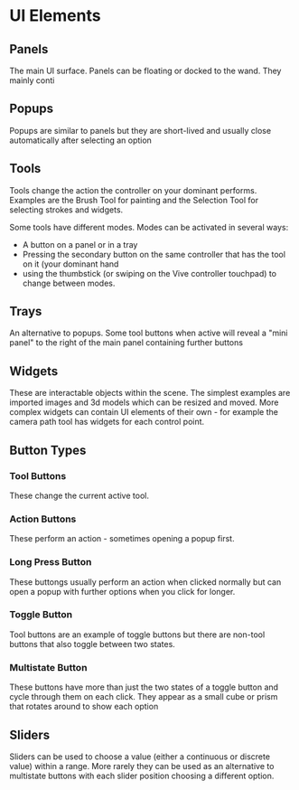 # UI Elements

## Panels

The main UI surface. Panels can be floating or docked to the wand. They mainly conti

## Popups

Popups are similar to panels but they are short-lived and usually close automatically after selecting an option

## Tools

Tools change the action the controller on your dominant performs. Examples are the Brush Tool for painting and the Selection Tool for selecting strokes and widgets.

Some tools have different modes. Modes can be activated in several ways:

* A button on a panel or in a tray
* Pressing the secondary button on the same controller that has the tool on it (your dominant hand
* using the thumbstick (or swiping on the Vive controller touchpad) to change between modes.

## Trays

An alternative to popups. Some tool buttons when active will reveal a "mini panel" to the right of the main panel containing further buttons

## Widgets

These are interactable objects within the scene. The simplest examples are imported images and 3d models which can be resized and moved. More complex widgets can contain UI elements of their own - for example the camera path tool has widgets for each control point.

## Button Types

### Tool Buttons

These change the current active tool.

### Action Buttons

These perform an action - sometimes opening a popup first.

### Long Press Button

These buttongs usually perform an action when clicked normally but can open a popup with further options when you click for longer.

### Toggle Button

Tool buttons are an example of toggle buttons but there are non-tool buttons that also toggle between two states.

### Multistate Button

These buttons have more than just the two states of a toggle button and cycle through them on each click. They appear as a small cube or prism that rotates around to show each option

## Sliders

Sliders can be used to choose a value (either a continuous or discrete value) within a range. More rarely they can be used as an alternative to multistate buttons with each slider position choosing a different option.

###

###



